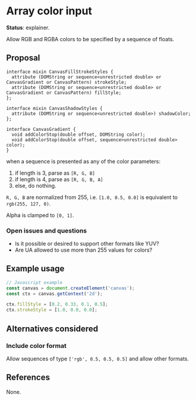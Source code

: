 Array color input
=================
**Status**: explainer.

Allow RGB and RGBA colors to be specified by a sequence of floats.


Proposal
--------

```webidl
interface mixin CanvasFillStrokeStyles {
  attribute (DOMString or sequence<unrestricted double> or CanvasGradient or CanvasPattern) strokeStyle;
  attribute (DOMString or sequence<unrestricted double> or CanvasGradient or CanvasPattern) fillStyle;
};

interface mixin CanvasShadowStyles {
  attribute (DOMString or sequence<unrestricted double>) shadowColor;
};

interface CanvasGradient {
  void addColorStop(double offset, DOMString color);
  void addColorStop(double offset, sequence>unrestricted double> color);
}
```

when a sequence is presented as any of the color parameters:
1. if length is 3, parse as `[R, G, B]`
2. if length is 4, parse as `[R, G, B, A]`
3. else, do nothing.

`R, G, B` are normalized from 255, i.e. `[1.0, 0.5, 0.0]` is equivalent to `rgb(255, 127, 0)`.

Alpha is clamped to `[0, 1]`.


### Open issues and questions

- Is it possible or desired to support other formats like YUV?
- Are UA allowed to use more than 255 values for colors?

Example usage
-------------

```js
// Javascript example
const canvas = document.createElement('canvas');
const ctx = canvas.getContext('2d');

ctx.fillStyle = [0.2, 0.33, 0.1, 0.5];
ctx.strokeStyle = [1.0, 0.0, 0.0];

```

Alternatives considered
-----------------------

### Include color format

Allow sequences of type `['rgb', 0.5, 0.5, 0.5]` and allow other formats.


References
----------

None.
